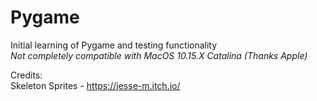# Pygame

Initial learning of Pygame and testing functionality  
*Not completely compatible with MacOS 10.15.X Catalina (Thanks Apple)*

Credits:  
Skeleton Sprites -  https://jesse-m.itch.io/
